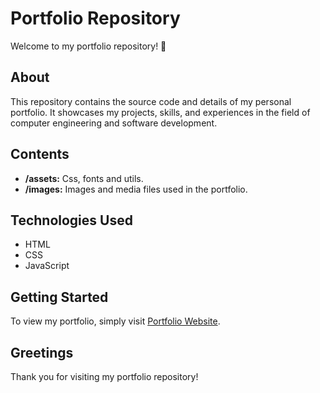 # Portfolio Repository

Welcome to my portfolio repository! 🚀

## About

This repository contains the source code and details of my personal portfolio. It showcases my projects, skills, and experiences in the field of computer engineering and software development.

## Contents

- **/assets:** Css, fonts and utils.
- **/images:** Images and media files used in the portfolio.

## Technologies Used
* HTML
* CSS
* JavaScript

## Getting Started

To view my portfolio, simply visit [Portfolio Website](https://your-portfolio-url.com).

## Greetings
Thank you for visiting my portfolio repository!


